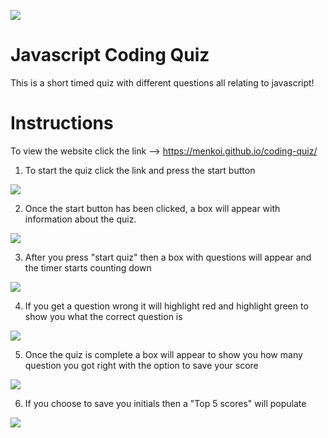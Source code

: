 <img src="https://i.imgur.com/26Tj3u2.png"/></a>

# Javascript Coding Quiz
This is a short timed quiz with different questions all relating to javascript!

# Instructions 
To view the website click the link --> 
https://menkoi.github.io/coding-quiz/

1. To start the quiz click the link and press the start button

<img src="https://i.imgur.com/2IB6kW7.png" /></a>


2. Once the start button has been clicked, a box will appear with information about the quiz.

<img src="https://i.imgur.com/wV9Q7n3.png" /></a>

3. After you press "start quiz" then a box with questions will appear and the timer starts counting down

<img src="https://i.imgur.com/mPIFOir.png" /></a>

4. If you get a question wrong it will highlight red and highlight green to show you what the correct question is

<img src="https://i.imgur.com/KHzwBqw.png" /></a>

5. Once the quiz is complete a box will appear to show you how many question you got right with the option to save your score

<img src="https://i.imgur.com/g68dTpp.png" /></a>

6. If you choose to save you initials then a "Top 5 scores" will populate

<img src="https://i.imgur.com/XBCGBHp.png" ></a>
